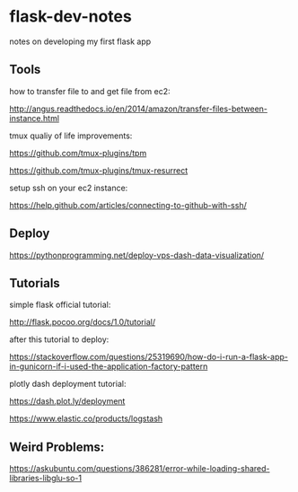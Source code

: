 # flask-dev-notes
notes on developing my first flask app

## Tools

how to transfer file to and get file from ec2:

http://angus.readthedocs.io/en/2014/amazon/transfer-files-between-instance.html

tmux qualiy of life improvements:

https://github.com/tmux-plugins/tpm

https://github.com/tmux-plugins/tmux-resurrect

setup ssh on your ec2 instance:

https://help.github.com/articles/connecting-to-github-with-ssh/

## Deploy

https://pythonprogramming.net/deploy-vps-dash-data-visualization/

## Tutorials

simple flask official tutorial:

http://flask.pocoo.org/docs/1.0/tutorial/

after this tutorial to deploy:

https://stackoverflow.com/questions/25319690/how-do-i-run-a-flask-app-in-gunicorn-if-i-used-the-application-factory-pattern

plotly dash deployment tutorial:

https://dash.plot.ly/deployment


https://www.elastic.co/products/logstash

## Weird Problems:

https://askubuntu.com/questions/386281/error-while-loading-shared-libraries-libglu-so-1
